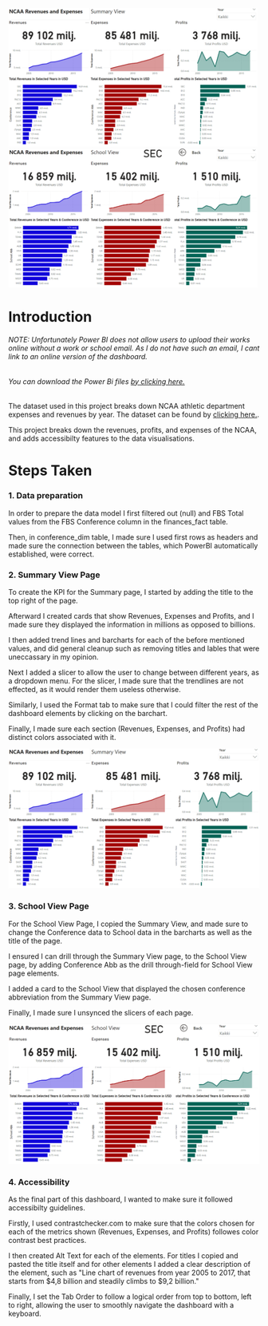 <p float="left">
  <img src="https://github.com/stlgithub/dataportfolio/blob/main/PowerBI/PowerBI_1/Project1.png" width="500" />
  <img src="https://github.com/stlgithub/dataportfolio/blob/main/PowerBI/PowerBI_1/Project1_2.png" width="500" />
</p>

# Introduction

###### <em>NOTE: Unfortunately Power BI does not allow users to upload their works online without a work or school email. As I do not have such an email, I cant link to an online version of the dashboard.
###### You can download the Power Bi files [by clicking here.](https://github.com/stlgithub/dataportfolio/blob/main/powerbi_files/Project2.pbix)</em>

The dataset used in this project breaks down NCAA athletic department expenses and revenues by year.
The dataset can be found by [clicking here.](https://data.world/jbaucke/2021-w1-power-bi-wow-ncaa-financials).

This project breaks down the revenues, profits, and expenses of the NCAA, and adds accessibilty features to the data visualisations.

# Steps Taken

### 1. Data preparation

In order to prepare the data model I first filtered out (null) and FBS Total values from the FBS Conference column in the finances_fact table.

Then, in conference_dim table, I made sure I used first rows as headers and made sure the connection between the tables, which PowerBI automatically established, were correct.

### 2. Summary View Page

To create the KPI for the Summary page, I started by adding the title to the top right of the page.

Afterward I created cards that show Revenues, Expenses and Profits, and I made sure they displayed the information in millions as opposed to billions.

I then added trend lines and barcharts for each of the before mentioned values, and did general cleanup such as removing titles and lables that were uneccassary in my opinion.

Next I added a slicer to allow the user to change between different years, as a dropdown menu. For the slicer, I made sure that the trendlines are not effected, as it would render them useless otherwise.

Similarly, I used the Format tab to make sure that I could filter the rest of the dashboard elements by clicking on the barchart.

Finally, I made sure each section (Revenues, Expenses, and Profits) had distinct colors associated with it.

![Completed image of the Conference Page](https://github.com/stlgithub/dataportfolio/blob/main/PowerBI/PowerBI_1/Project1.png)

### 3. School View Page

For the School View Page, I copied the Summary View, and made sure to change the Conference data to School data in the barcharts as well as the title of the page.

I ensured I can drill through the Summary View page, to the School View page, by adding Conference Abb as the drill through-field for School View page elements.

I added a card to the School View that displayed the chosen conference abbreviation from the Summary View page.

Finally, I made sure I unsynced the slicers of each page.

![Completed image of the Conference Page](https://github.com/stlgithub/dataportfolio/blob/main/PowerBI/PowerBI_1/Project1_2.png)

### 4. Accessibility

As the final part of this dashboard, I wanted to make sure it followed accessibilty guidelines.

Firstly, I used contrastchecker.com to make sure that the colors chosen for each of the metrics shown (Revenues, Expenses, and Profits) followes color contrast best practices.

I then created Alt Text for each of the elements. For titles I copied and pasted the title itself and for other elements I added a clear description of the element, such as "Line chart of revenues from year 2005 to 2017, that starts from $4,8 billion and 
steadily climbs to $9,2 billion."

Finally, I set the Tab Order to follow a logical order from top to bottom, left to right, allowing the user to smoothly navigate the dashboard with a keyboard.
